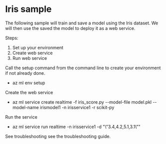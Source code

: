 # Iris sample
The following sample will train and save a model using the Iris dataset. We will then use the saved the model to deploy it as a web service.

Steps:
1. Set up your environment
2. Create web service
3. Run web service

Call the setup command from the command line to create your environment if not already done.

- az ml env setup 

Create the web service

- az ml service create realtime -f iris_score.py --model-file model.pkl --model-name irismodel1 -n irisservice1 -r scikit-py

Run the service

- az ml service run realtime -n irisservice1 -d "\\"3.4,4.2,5.1,3.1\\""

See troubleshooting see the troubleshooting guide.
